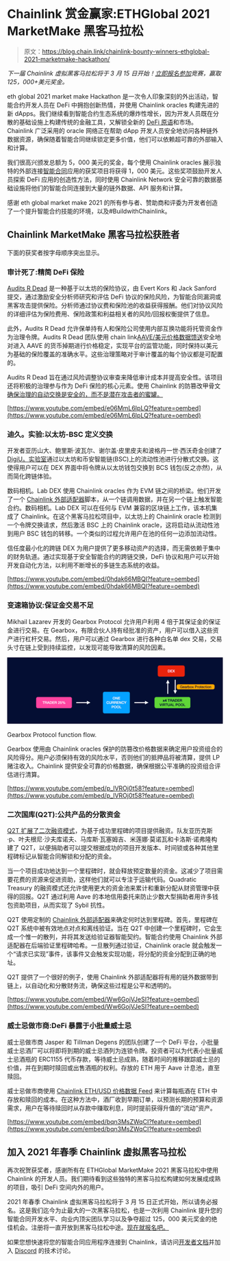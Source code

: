 # Chainlink 赏金赢家:ETHGlobal 2021 MarketMake 黑客马拉松

> 原文：<https://blog.chain.link/chainlink-bounty-winners-ethglobal-2021-marketmake-hackathon/>

*下一届 Chainlink 虚拟黑客马拉松将于 3 月 15 日开始！[立即报名参加](https://chain.link/hackathon)竞赛，赢取 125，000+美元奖金。*

eth global 2021 market make Hackathon 是一次令人印象深刻的外出活动，智能合约开发人员在 DeFi 中拥抱创新热情，并使用 Chainlink oracles 构建先进的新 dApps。我们继续看到智能合约生态系统的爆炸性增长，因为开发人员既在分散的基础设施上构建传统的金融工具，又解锁全新的 [DeFi 原语](https://blog.chain.link/analyzing-the-defi-ecosystem-and-the-many-ways-chainlink-can-accelerate-adoption/)和市场。Chainlink 广泛采用的 oracle 网络正在帮助 dApp 开发人员安全地访问各种链外数据资源，确保随着智能合同继续锁定更多价值，他们可以依赖超可靠的外部输入和计算。

我们很高兴颁发总额为 5，000 美元的奖金，每个使用 Chainlink oracles 展示独特的外部连接[智能合同](https://chain.link/education/smart-contracts)应用的获奖项目将获得 1，000 美元。这些奖项鼓励开发人员探索 DeFi 应用的创造性方法，同时使用 Chainlink Network 安全可靠的数据基础设施将他们的智能合同连接到大量的链外数据、API 服务和计算。

感谢 eth global market make 2021 的所有参与者、赞助商和评委为开发者创造了一个提升智能合约技能的环境，以及#BuildwithChainlink。

## Chainlink MarketMake 黑客马拉松获胜者

下面的获奖者按字母顺序突出显示。

### 审计死了:精简 DeFi 保险

[Audits R Dead](https://hack.ethglobal.co/showcase/audits-r-dead-%E2%98%A0%EF%B8%8F-recOGX63mU1zXmaEI) 是一种基于以太坊的保险协议，由 Evert Kors 和 Jack Sanford 提交，通过激励安全分析师研究和评估 DeFi 协议的保险风险，为智能合同漏洞或黑客攻击提供保险。分析师通过协议费和保险池的收益获得报酬。他们对协议风险的详细评估为保险费用、保险政策和利益相关者的风险/回报权衡提供了信息。

此外，Audits R Dead 允许保单持有人和保险公司使用内部互换功能将托管资金作为治理令牌。Audits R Dead 团队使用 chain link[AAVE/美元价格数据馈送](https://data.chain.link/aave-usd)安全地对进入 AAVE 的货币掉期进行价格稳定，实现平台的监管功能，同时保持以美元为基础的保险覆盖的准确水平。这些治理策略对于审计覆盖的每个协议都是可配置的。

Audits R Dead 旨在通过风险调整协议审查来降低审计成本并提高安全性。该项目还将积极的治理参与作为 DeFi 保险的核心元素。使用 Chainlink 的防篡改甲骨文[确保治理的自动交换是安全的，而不是潜在攻击者的蜜罐。](https://chain.link/education/blockchain-oracles)

[https://www.youtube.com/embed/e06MmL6IpLQ?feature=oembed](https://www.youtube.com/embed/e06MmL6IpLQ?feature=oembed)

### 迪久。实验:以太坊-BSC 定义交换

开发者亚历山大、鲍里斯·波瓦尔、谢尔盖·皮里皮夫和波格丹一世·西沃奇金创建了 [DigiU。实验室](https://hack.ethglobal.co/showcase/digiu-lab-team-recFaz0b2bXIgun6T)通过以太坊和币安智能链(BSC)上的流动性池进行分散式交换。这使得用户可以在 DEX 界面中将令牌从以太坊钱包交换到 BCS 钱包(反之亦然)，从而简化跨链体验。

数码相机。Lab DEX 使用 Chainlink oracles 作为 EVM 链之间的桥梁。他们开发了一个 [Chainlink 外部适配器](https://blog.chain.link/build-and-use-external-adapters/)脚本，从一个链调用数据，并在另一个链上触发智能合约。数码相机。Lab DEX 可以在任何与 EVM 兼容的区块链上工作，该本机集成了 Chainlink。在这个黑客马拉松项目中，以太坊上的 Chainlink oracle 检测到一个令牌交换请求，然后激活 BSC 上的 Chainlink oracle，这将启动从流动性池到用户 BSC 钱包的转移。一个类似的过程允许用户在池的任何一边添加流动性。

信任度最小化的跨链 DEX 为用户提供了更多移动资产的选择，而无需依赖于集中的财务轨道。通过实现基于安全智能合约的跨链交换，DeFi 协议和用户可以开始开发自动化方法，以利用不断增长的多链生态系统的收益。

[https://www.youtube.com/embed/0hdak66MBQI?feature=oembed](https://www.youtube.com/embed/0hdak66MBQI?feature=oembed)

### 变速箱协议:保证金交易不足

Mikhail Lazarev 开发的 Gearbox Protocol 允许用户利用 4 倍于其保证金的保证金进行交易。在 Gearbox，有限合伙人持有经批准的资产，用户可以借入这些资产进行杠杆交易。然后，用户可以通过 Gearbox 进行各种白名单 dex 交易，交易头寸在链上受到持续监控，以发现可能导致清算的风险因素。

![A diagram of the Gearbox Protocol’s undercollateralized margin trading system flow.](img/4506b749ce470e894e13a740c59ccf77.png)

<figcaption id="caption-attachment-1823" class="wp-caption-text">Gearbox Protocol function flow.</figcaption>



Gearbox 使用由 Chainlink oracles 保护的防篡改价格数据来确定用户投资组合的风险得分。用户必须保持有效的风险水平，否则他们的抵押品将被清算，提供 LP 赌注收入。Chainlink 提供安全可靠的价格数据，确保根据公平准确的投资组合评估进行清算。



[https://www.youtube.com/embed/p_lVROj0t58?feature=oembed](https://www.youtube.com/embed/p_lVROj0t58?feature=oembed)

### 二次国库(Q2T):公共产品的分散资金

[Q2T 扩展了二次融资模式](https://hack.ethglobal.co/showcase/quadratictreasury-q2t-rec1qb30pq4pgwXsV)，为基于成功里程碑的项目提供融资。队友亚历克斯·p、叶夫根尼·沙夫库诺夫、马库斯·瓦塞姆吉、米莲娜·莫诺瓦和卡洛斯·诺弗隆构建了 Q2T，以便捐助者可以提交根据成功的项目开发版本、时间锁或各种其他里程碑标记从智能合同解锁和分配的资金。

当一个项目成功地达到一个里程碑时，就会释放预定数量的资金。这减少了项目需要花费的资源来促进资助，这样他们就可以专注于运输代码。Quadratic Treasury 的融资模式还允许使用更大的资金池来累计和重新分配从财资管理中获得的回报。Q2T 通过利用 Aave 的本地信用委托来防止少数大型捐助者用许多钱包资助项目，从而实现了 Sybil 抗性。

Q2T 使用定制的 [Chainlink 外部适配器](https://blog.chain.link/build-and-use-external-adapters/)来确定何时达到里程碑。首先，里程碑在 Q2T 系统中被有效地点对点和离线验证。当在 Q2T 中创建一个里程碑时，它会生成一个惟一的散列，并将其发送给验证器智能契约。智能合约使用 Chainlink 外部适配器在后端验证里程碑哈希。一旦散列通过验证，Chainlink oracle 就会触发一个“请求已实现”事件，该事件又会触发实现功能，将分配的资金分配到正确的地址。

Q2T 提供了一个很好的例子，使用 Chainlink 外部适配器将有用的链外数据带到链上，以自动化和分散财务流，确保这些过程是公平和透明的。

[https://www.youtube.com/embed/Ww6GojVJeSI?feature=oembed](https://www.youtube.com/embed/Ww6GojVJeSI?feature=oembed)

### 威士忌做市商:DeFi 暴露于小批量威士忌

威士忌做市商 Jasper 和 Tillman Degens 的团队创建了一个 DeFi 平台，小批量威士忌酒厂可以将即将到期的威士忌酒列为连锁令牌。投资者可以为代表小批量威士忌酒瓶的 ERC1155 代币存款，等待威士忌成熟，随着时间的推移跟踪威士忌的价值，并在到期时赎回或出售酒瓶的权利。存放的 ETH 用于 Aave 计息池，直至赎回。

威士忌做市商使用 [Chainlink ETH/USD 价格数据 Feed](https://data.chain.link/eth-usd) 来计算每瓶酒在 ETH 中存放和赎回的成本。在这种方法中，酒厂收到早期订单，以预测长期的预算和资源需求，用户在等待赎回时从存款中赚取利息，同时提前获得升值的“流动”资产。

[https://www.youtube.com/embed/bqn3MsZWqCI?feature=oembed](https://www.youtube.com/embed/bqn3MsZWqCI?feature=oembed)

## 加入 2021 年春季 Chainlink 虚拟黑客马拉松

再次祝贺获奖者，感谢所有在 ETHGlobal MarketMake 2021 黑客马拉松中使用 Chainlink 的开发人员。我们期待看到这些独特的黑客马拉松构建如何发展成成熟的项目，吸引 DeFi 空间内外的用户。

2021 年春季 Chainlink 虚拟黑客马拉松将于 3 月 15 日正式开始，所以请务必报名。这是我们迄今为止最大的一次黑客马拉松，也是一次利用 Chainlink 提升您的智能合同开发水平、向业内顶尖团队学习以及争夺超过 125，000 美元奖金的绝佳机会。注册将一直开放到黑客马拉松中途。[现在就报名吧。](https://chain.link/hackathon)

如果您想快速将您的智能合同应用程序连接到 Chainlink，请访问[开发者文档](https://docs.chain.link/)并加入 [Discord](https://discordapp.com/invite/aSK4zew) 的技术讨论。

